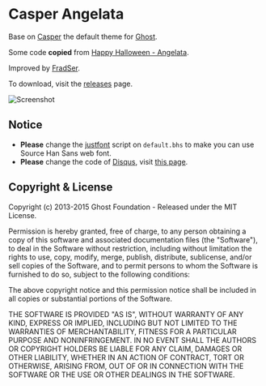 # Casper Angelata

Base on [Casper](https://github.com/TryGhost/Casper) the default theme for [Ghost](http://github.com/tryghost/ghost/).

Some code **copied** from [Happy Halloween - Angelata](http://codepen.io/atomistheman/details/AEacD/).

Improved by [FradSer](http://fradser.me).

To download, visit the [releases](https://github.com/FradSer/Casper-Angelata/releases) page.

![Screenshot](http://d.pr/i/19srB+ "Screenshot of Casper Angelata")

## Notice

- **Please** change the [justfont](http://en.justfont.com) script on `default.bhs` to make you can use Source Han Sans web font.
- **Please** change the code of [Disqus](https://disqus.com "Recommended Discussions · Disqus"), visit [this page](http://fradser.me/2015/06/01/ghost-zhong-shi-yong-disqus-zong-jie/ "Ghost 中使用 Disqus 总结").

## Copyright & License

Copyright (c) 2013-2015 Ghost Foundation - Released under the MIT License.

Permission is hereby granted, free of charge, to any person obtaining a copy of this software and associated documentation files (the "Software"), to deal in the Software without restriction, including without limitation the rights to use, copy, modify, merge, publish, distribute, sublicense, and/or sell copies of the Software, and to permit persons to whom the Software is furnished to do so, subject to the following conditions:

The above copyright notice and this permission notice shall be included in all copies or substantial portions of the Software.

THE SOFTWARE IS PROVIDED "AS IS", WITHOUT WARRANTY OF ANY KIND, EXPRESS OR IMPLIED, INCLUDING BUT NOT LIMITED TO THE WARRANTIES OF MERCHANTABILITY, FITNESS FOR A PARTICULAR PURPOSE AND
NONINFRINGEMENT. IN NO EVENT SHALL THE AUTHORS OR COPYRIGHT HOLDERS BE LIABLE FOR ANY CLAIM, DAMAGES OR OTHER LIABILITY, WHETHER IN AN ACTION OF CONTRACT, TORT OR OTHERWISE, ARISING FROM, OUT OF OR IN CONNECTION WITH THE SOFTWARE OR THE USE OR OTHER DEALINGS IN THE SOFTWARE.
